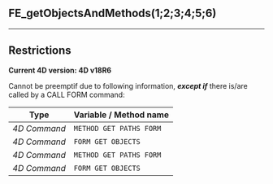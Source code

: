 ﻿## FE_getObjectsAndMethods($1;$2;$3;$4;$5;$6)---## Restrictions**Current 4D version: 4D v18R6**Cannot be preemptif due to following information, ***except if*** there is/are called by a CALL FORM command:|Type|Variable / Method name||------|------||*4D Command*|`METHOD GET PATHS FORM`||*4D Command*|`FORM GET OBJECTS`||*4D Command*|`METHOD GET PATHS FORM`||*4D Command*|`FORM GET OBJECTS`|